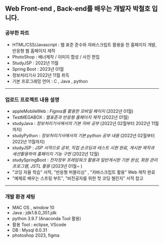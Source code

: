 ## Web Front-end , Back-end를 배우는 개발자 박철호 입니다.
### 공부한 파트
- HTML/CSS/Javascript : 웹 표준 준수와 자바스크립트 활용을 한 홈페이지 개발, 반응형 웹 홈페이지 제작
- PhotoShop : 배너제작 / 이미지 합성 / 사진 편집 
- StudyJSP : 2022년 11월 
- Spring Boot : 2023년 01월 
- 정보처리기사 2022년 11월 취득 
- 기본 프로그래밍 언어 : C , Java , python 
---
### 업로드 프로젝트 내용 설명
- appleMobileWeb : *Figma를 활용한 모바일 페이지* (2022년 01월)
- TestMEGABOX : *웹표준과 반응형 홈페이지 제작* (2022년 01월)
- studyJava : *정보처리기사에서의 기본 자바 공부* (2022년 02월부터 2022년 11월까지)
- studyPython : *정보처리기사에서의 기본 python 공부 내용* (2022년 02월부터 2022년 11월까지)
- studyJSP : *JSP 서적으로 공부, 직접 손코딩과 테스트 시현 완료, 게시판 제작과 세션활용하여 홈페이지 기능 구현* (2022년 12월)
- studySpringBoot : *전자정부 프레임워크 활용과 일반게시판 기본 완성, 회원 관리 프로그램, JSTL 활용* (2023년 01월~ )
- "코딩 자율 학습" 서적, "반응형 퍼블리싱" , "자바스크립트 활용" Web 제작 완료
- "예제로 배우는 스프링 부트", "비전공자를 위한 첫 코딩 첼린지" 서적 참고
---
### 개발 환경 세팅
- MAC OS , window 10
- Java : jdk1.8.0_351.jdk
- python 3.9.7 (Anaconda Tool 활용)
- 활용 Tool : eclipse, VScode
- DB : Mysql 8.0.31
- photoshop 2023, figma
